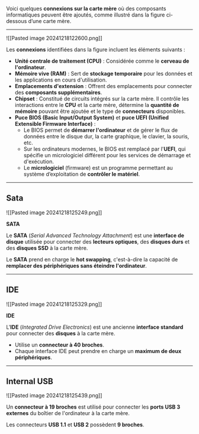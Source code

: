 
Voici quelques **connexions sur la carte mère** où des composants informatiques peuvent être ajoutés, comme illustré dans la figure ci-dessous d’une carte mère.

---

![[Pasted image 20241218122600.png]]

Les **connexions** identifiées dans la figure incluent les éléments suivants :

- **Unité centrale de traitement (CPU)** : Considérée comme le **cerveau de l'ordinateur**.
- **Mémoire vive (RAM)** : Sert de **stockage temporaire** pour les données et les applications en cours d'utilisation.
- **Emplacements d'extension** : Offrent des emplacements pour connecter des **composants supplémentaires**.
- **Chipset** : Constitué de circuits intégrés sur la carte mère. Il contrôle les interactions entre le **CPU** et la carte mère, détermine la **quantité de mémoire** pouvant être ajoutée et le type de **connecteurs** disponibles.
- **Puce BIOS (Basic Input/Output System)** et **puce UEFI (Unified Extensible Firmware Interface)** :
    - Le BIOS permet de **démarrer l'ordinateur** et de gérer le flux de données entre le disque dur, la carte graphique, le clavier, la souris, etc.
    - Sur les ordinateurs modernes, le BIOS est remplacé par l'**UEFI**, qui spécifie un micrologiciel différent pour les services de démarrage et d'exécution.
    - Le **micrologiciel** (firmware) est un programme permettant au système d’exploitation de **contrôler le matériel**.




-----

## Sata

![[Pasted image 20241218125249.png]]


**SATA**

Le **SATA** (_Serial Advanced Technology Attachment_) est une **interface de disque** utilisée pour connecter des **lecteurs optiques**, des **disques durs** et des **disques SSD** à la carte mère.

Le **SATA** prend en charge le **hot swapping**, c'est-à-dire la capacité de **remplacer des périphériques sans éteindre l'ordinateur**.



-----


## IDE 

![[Pasted image 20241218125329.png]]


**IDE**

L'**IDE** (_Integrated Drive Electronics_) est une ancienne **interface standard** pour connecter des **disques** à la carte mère.

- Utilise un **connecteur à 40 broches**.
- Chaque interface IDE peut prendre en charge un **maximum de deux périphériques**.



-----


## Internal USB

![[Pasted image 20241218125439.png]]


Un **connecteur à 19 broches** est utilisé pour connecter les **ports USB 3 externes** du boîtier de l'ordinateur à la carte mère.

Les connecteurs **USB 1.1** et **USB 2** possèdent **9 broches**.